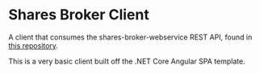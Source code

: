 # Shares Broker Client
A client that consumes the shares-broker-webservice REST API, found in [this repository](https://github.com/LukeBillo/shares-broker-webservice).

This is a very basic client built off the .NET Core Angular SPA template.
